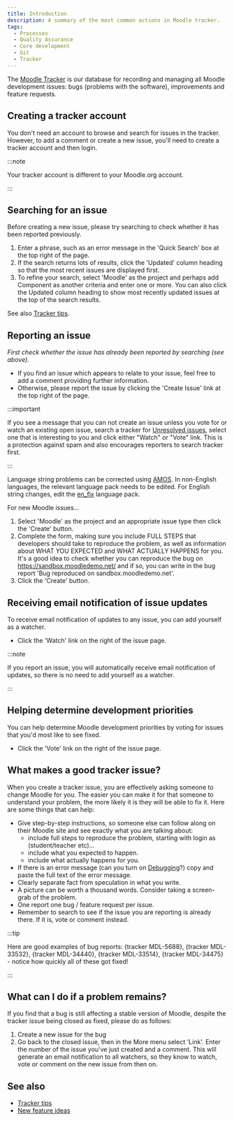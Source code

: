 ```yaml
---
title: Introduction
description: A summary of the most common actions in Moodle tracker.
tags:
  - Processes
  - Quality Assurance
  - Core development
  - Git
  - Tracker
---
```


The [Moodle Tracker](http://tracker.moodle.org/) is our database for recording and managing all Moodle development issues: bugs (problems with the software), improvements and feature requests.

## Creating a tracker account

You don't need an account to browse and search for issues in the tracker. However, to add a comment or create a new issue, you'll need to create a tracker account and then login.

:::note

Your tracker account is different to your Moodle.org account.

:::

## Searching for an issue

Before creating a new issue, please try searching to check whether it has been reported previously.

1. Enter a phrase, such as an error message in the 'Quick Search' box at the top right of the page.
2. If the search returns lots of results, click the 'Updated' column heading so that the most recent issues are displayed first.
3. To refine your search, select 'Moodle' as the project and perhaps add Component as another criteria and enter one or more. You can also click the Updated column heading to show most recently updated issues at the top of the search results.

See also [Tracker tips](./tracker/tips).

## Reporting an issue

*First check whether the issue has already been reported by searching (see above).*

- If you find an issue which appears to relate to your issue, feel free to add a comment providing further information.
- Otherwise, please report the issue by clicking the 'Create Issue' link at the top right of the page.

:::important

If you see a message that you can not create an issue unless you vote for or watch an existing open issue, search a tracker for [Unresolved issues](https://tracker.moodle.org/issues/?jql=project%20%3D%20MDL%20AND%20resolution%20%3D%20Unresolved), select one that is interesting to you and click either "Watch" or "Vote" link. This is a protection against spam and also encourages reporters to search tracker first.

:::

Language string problems can be corrected using [AMOS](http://docs.moodle.org/en/AMOS). In non-English languages, the relevant language pack needs to be edited. For English string changes, edit the [en_fix](http://docs.moodle.org/en/AMOS#Suggesting_improvements_to_English_language_strings) language pack.

For new Moodle issues...

1. Select 'Moodle' as the project and an appropriate issue type then click the 'Create' button.
2. Complete the form, making sure you include FULL STEPS that developers should take to reproduce the problem, as well as information about WHAT YOU EXPECTED and WHAT ACTUALLY HAPPENS for you. It's a good idea to check whether you can reproduce the bug on https://sandbox.moodledemo.net/ and if so, you can write in the bug report 'Bug reproduced on sandbox.moodledemo.net'.
3. Click the 'Create' button.

## Receiving email notification of issue updates

To receive email notification of updates to any issue, you can add yourself as a watcher.

- Click the 'Watch' link on the right of the issue page.

:::note

If you report an issue, you will automatically receive email notification of updates, so there is no need to add yourself as a watcher.

:::

## Helping determine development priorities

You can help determine Moodle development priorities by voting for issues that you'd most like to see fixed.

- Click the 'Vote' link on the right of the issue page.

## What makes a good tracker issue?

When you create a tracker issue, you are effectively asking someone to change Moodle for you. The easier you can make it for that someone to understand your problem, the more likely it is they will be able to fix it. Here are some things that can help:

- Give step-by-step instructions, so someone else can follow along on their Moodle site and see exactly what you are talking about:
  - include full steps to reproduce the problem, starting with login as (student/teacher etc)...
  - include what you expected to happen.
  - include what actually happens for you.
- If there is an error message (can you turn on [Debugging](http://docs.moodle.org/en/Debugging)?) copy and paste the full text of the error message.
- Clearly separate fact from speculation in what you write.
- A picture can be worth a thousand words. Consider taking a screen-grab of the problem.
- One report one bug / feature request per issue.
- Remember to search to see if the issue you are reporting is already there. If it is, vote or comment instead.

:::tip

Here are good examples of bug reports: {tracker MDL-5688}, {tracker MDL-33532}, {tracker MDL-34440}, {tracker MDL-33514}, {tracker MDL-34475} - notice how quickly all of these got fixed!

:::

## What can I do if a problem remains?

If you find that a bug is still affecting a stable version of Moodle, despite the tracker issue being closed as fixed, please do as follows:

1. Create a new issue for the bug
2. Go back to the closed issue, then in the More menu select 'Link'. Enter the number of the issue you've just created and a comment. This will generate an email notification to all watchers, so they know to watch, vote or comment on the new issue from then on.

## See also

- [Tracker tips](./tracker/tips)
- [New feature ideas](https://docs.moodle.org/dev/New_feature_ideas)
